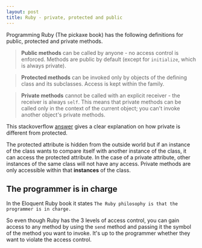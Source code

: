 ```yaml
---
layout: post
title: Ruby - private, protected and public
---
```


Programming Ruby (The pickaxe book) has the following definitions for public, protected and private methods.

> **Public methods** can be called by anyone - no access control is enforced. Methods are public by default (except for `initialize`, which is always private).

> **Protected methods** can be invoked only by objects of the defining class and its subclasses. Access is kept within the family.

> **Private methods** cannot be called with an explicit receiver - the receiver is always `self`. This means that private methods can be called only in the context of the current object; you can't invoke another object's private methods.


This stackoverflow [answer][1] gives a clear explanation on how private is different from protected.

The protected attribute is hidden from the outside world but if an instance of the class wants to compare itself with another instance of the class, it can access the protected attribute.
In the case of a private attribute, other instances of the same class will not have any access. Private methods are only accessible within that **instances** of the class.

## The programmer is in charge

In the Eloquent Ruby book it states `The Ruby philosophy is that the programmer is in charge.`

So even though Ruby has the 3 levels of access control, you can gain access to any method by using the `send` method and passing it the symbol of the method you want to invoke.
It's up to the programmer whether they want to violate the access control.


[1]: http://stackoverflow.com/a/3534581/231513
